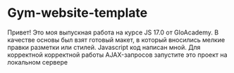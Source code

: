 # Gym-website-template

Привет! 
Это моя выпускная работа на курсе JS 17.0 от GloAcademy. 
В качестве основы был взят готовый макет, в который вносились мелкие правки разметки или стилей. Javascript код написан мной.
Для корректной корректной работы AJAX-запросов запустите это проект на локальном сервере
